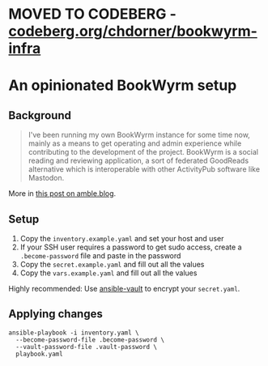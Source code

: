 # MOVED TO CODEBERG - [codeberg.org/chdorner/bookwyrm-infra](https://codeberg.org/chdorner/bookwyrm-infra)

# An opinionated BookWyrm setup

## Background

> I've been running my own BookWyrm instance for some time now, mainly as a means to get operating and admin experience while contributing to the development of the project. BookWyrm is a social reading and reviewing application, a sort of federated GoodReads alternative which is interoperable with other ActivityPub software like Mastodon.

More in [this post on amble.blog](https://amble.blog/2022/12/30/an-opinionated-guide-to-operating-bookwyrm/).

## Setup

1. Copy the `inventory.example.yaml` and set your host and user
2. If your SSH user requires a password to get sudo access, create a `.become-password` file and paste in the password
3. Copy the `secret.example.yaml` and fill out all the values
4. Copy the `vars.example.yaml` and fill out all the values

Highly recommended: Use [ansible-vault](https://docs.ansible.com/ansible/latest/vault_guide/index.html) to encrypt your `secret.yaml`.

## Applying changes

```
ansible-playbook -i inventory.yaml \
  --become-password-file .become-password \
  --vault-password-file .vault-password \
  playbook.yaml
```
